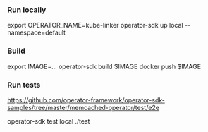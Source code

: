 ### Run locally
export OPERATOR_NAME=kube-linker
operator-sdk up local --namespace=default

### Build
export IMAGE=...
operator-sdk build $IMAGE
docker push $IMAGE

### Run tests
https://github.com/operator-framework/operator-sdk-samples/tree/master/memcached-operator/test/e2e

operator-sdk test local ./test
